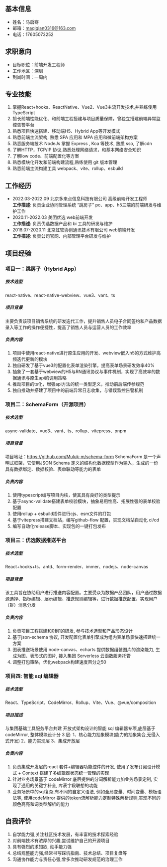## 基本信息

- 姓名：马启骞
- 邮箱：maqiqian0316@163.com
- 电话：17605073252

## 求职意向

- 目标职位：前端开发工程师
- 工作地区：深圳
- 到岗时间：一周内

## 专业技能

1. 掌握React+hooks、ReactNative、Vue2、Vue3主流开发技术,并熟练使用 TypeScript
2. 擅长前端性能优化、和前端工程搭建与项目质量保障，曾独立搭建前端异常监控告警平台
3. 熟悉项目快速搭建、移动端H5、Hybrid App等开发模式
4. 熟悉前端主流架构, 熟悉 SPA 应用和 MPA 应用和微前端架构方案
5. 熟悉服务端技术 NodeJs 掌握 Express , Koa 等技术, 熟悉 sso, 了解cdn
6. 了解HTTP，TCP/IP 协议,熟悉处理网络请求，和基本网络安全知识
7. 了解low code、前端配置化等方案
8. 熟悉模块化开发和前端构建流程,熟练使用 git 版本管理
9. 熟悉前端主流构建工具 webpack、vite、rollup、esbuild

## 工作经历

- 2022.03-2022.09 北京多来点信息科技有限公司  高级前端开发工程师  
  **工作描述**: 负责企业协同管理系统 “跳房子” pc、app、h5三端的前端研发与维护工作
- 2020.11-2022.03 美团优选 web前端开发  
  **工作描述**: 负责优选数据产品和 bi 工具的研发与维护
- 2018.07-2020.11 北京虹软协创通讯技术有限公司 web前端开发  
  **工作描述**: 负责公司官网、内部管理平台研发与维护

## 项目经验

### 项目一：跳房子（Hybrid App）

##### 技术选型  

react-native、react-native-webview、vue3、vant、ts  

##### 项目背景  

主要负责该项目销售系统的研发迭代工作，提升销售人员电子合同签约和产品数据录入等工作的操作便捷性，提高了销售人员与运营人员的工作效率  

##### 负责内容

1. 项目中使用react-native进行原生应用的开发、webview嵌入h5的方式维护高频迭代更新的模块
2. 独自研发了基于vue3的配置化表单渲染引擎，提高表单场景研发效率40%
3. 抽象了一套基于webview的H5与RN通讯协议与事件机制，实现了高效率的数据通讯与原生api的调用策略
4. 推动项目的ts化，增强api方法的统一类型定义，推动前后端传参规范
5. 独自推动并搭建了项目中的前端异常日志收集，与错误监控告警机制

### 项目二：SchemaForm（开源项目）

##### 技术选型  

async-validate、vue3、vant、ts、rollup、vitepress、pnpm  

##### 项目背景  

项目地址：<https://github.com/Muluk-m/schema-form>
SchemaForm 是一个声明式框架，它使用JSON Schema 定义的结构化数据模型作为输入，生成的一份具有数据绑定、数据校验、表单联动等能力的表单

##### 负责内容

1. 使用typescript编写项目内核，使其具有良好的类型提示
2. 基于async-validate搭建表单校验模块，抽象易用性高、拓展性强的表单校验配置
3. 使用rollup + esbuild插件进行cjs、esm文件的打包
4. 基于vitepress搭建文档站，编写github-flow 配置，实现文档站自动化 ci/cd
5. 编写自动化release脚本、实现包的一键打包发布

### 项目三：优选数据推送平台

##### 技术选型  

React+hooks+ts、antd、form-render、immer、nodejs、node-canvas  

##### 项目背景  

该工具旨在协助用户进行推送内容配置。主要受众为数据产品团队，⽤户通过数据源选择、指标编辑、展示编辑、推送规则编辑等，进⾏数据推送配置，实现⽤户（群）消息分发  

##### 负责内容  

1. 负责项目工程搭建和0到1的研发, 参与技术选型和产品形态设计
2. 基于json-schema 协议, 开发配置化表单引擎成为组内表单场景快速搭建统一方案
3. 图表推送场景使用 node-canvas、echarts 提供数据组装图片的渲染能力, 生成为图、表形式的图片, 接入集团 Serverless 云函数服务托管
4. 调整打包策略，优化webpack构建速度百分之50

### 项目四: 智能 sql 编辑器

##### 技术选型

 React、TypeScript、CodeMirror、Rollup、Vite、Vue、@vue/composition  

##### 项目描述  

 与集团基础工具服务平台共建 开放式架构设计的智能 sql 编辑器专项,底层基于 codeMirror, 整体模块设计分 3 层: 1、核心能力抽象模块(能力的抽象集合,无侵入式开发) 2、能力实现层 3、集成开放层  

##### 负责内容

1. 负责集成开发层的react 套件+编辑器功能控件的开发, 使用了发布订阅设计模式 + Context 搭建了多编辑器状态统一管理的实现
2. 针对业务场景基于 codeMirror 底层提供的分词解析能力加业务场景定制, 实现了通用的关键字补全, 库表字段联想的功能
3. 业务场景中的sql复杂,有不同的自定义语法, 例如全局变量、时间变量、模板语法等, 使用codeMirror 提供的token流解析能力定制特殊解析规则,实现不同的颜色高亮和词类型解析的能力

## 自我评价

1. 自学能力强,关注社区技术发展，有丰富的技术探索经验
2. 对前端技术有浓厚的兴趣,尝试维护自己的开源项目
3. 具有强烈的求知欲, 动手能力强
4. 总结规整能力强,经常书写踩坑指南、技术总结、项目复盘等
5. 沟通协作能力与责任心强,曾多次推动研发规范的治理工作
